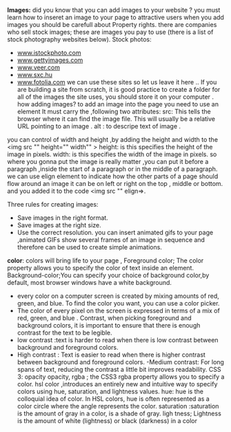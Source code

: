 **Images:**
did you know that you can add images to your website ? 
you must learn how to inseret an image to your page to attractive users when you add images you should be carefull about Property rights. there are companies who sell stock images; these are images you pay to use (there is a list of stock photography websites below).
Stock photos:
- www.istockphoto.com
- www.gettyimages.com
- www.veer.com
- www.sxc.hu
- www.fotolia.com 
we can use these sites so let us leave it here ..
If you are building a site from scratch, it is good practice to create a folder for all of the images the site uses, you should store it on your computer .
how adding images?
 to add an image into the page you need to use an <img> element It must carry the ,following two attributes:
src:
This tells the browser where it can find the image file. This will usually be a relative URL pointing to an image .
alt : to descripe text of image .

you can control of width and height ,by adding the height and width to the <img src "" height="" width"" > 
height: is this specifies the height of the image in pixels.
width: is this specifies the width of the image in pixels.
so where you gonna put the image is really matter ,you can put it before a paragraph ,inside the start of a paragraph or in the middle of a paragraph.
we can use elign element to  indicate how the other parts of a page should flow around an image it can be on left or right on the top , middle or bottom. and you added it to the code <img src "" elign=>.

Three rules for creating images:
- Save images in the right format.
- Save images at the right size.
- Use the correct resolution.
you can insert animated gifs to your page ,animated GIFs show several frames of an image in sequence and therefore can be used to create simple animations.


**color**:
colors will bring life to your page ,
Foreground color;
The color property allows you to specify the color of text inside an element.
Background-color;You can specify your choice of background color,by default, most browser windows have a white background.
- every color on a computer screen is created by mixing amounts of red, green, and blue. To find the color you want, you can use a color picker.
- The color of every pixel on the screen is expressed in terms of a mix of red, green, and blue .
Contrast, when picking foreground and background colors, it is important to ensure that there is enough contrast for the text to be legible.
- low contrast :text is harder to read when there is low contrast between background and foreground colors.
- High contrast : Text is easier to read when there is higher contrast between background and foreground colors.
-Medium contrast: For long spans of text, reducing the contrast a little bit improves readability.
CSS 3: opacity opacity, rgba ; the CSS3 rgba property allows
you to specify a color.
hsl color ,introduces an entirely new and intuitive way to specify colors using hue, saturation, and lightness values.
hue:
hue is the colloquial idea of color. In HSL colors, hue is often
represented as a color circle where the angle represents the color.
saturation :saturation is the amount of gray in a color, is a shade of gray.
ligh tness;
Lightness is the amount of white (lightness) or black (darkness) in a color